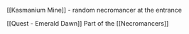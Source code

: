 [[Kasmanium Mine]] - random necromancer at the entrance

[[Quest - Emerald Dawn]]
Part of the [[Necromancers]]